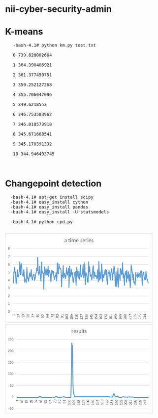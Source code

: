 

# nii-cyber-security-admin

# K-means 
  <pre>
   -bash-4.1# python km.py test.txt <br>
   0 739.828002664 <br>
   1 364.390406921 <br>
   2 361.377450751 <br>
   3 359.252127268 <br>
   4 355.706047096 <br>
   5 349.6218553 <br>
   6 346.753583962 <br>
   7 346.018573918 <br>
   8 345.671668541 <br>
   9 345.170391332 <br> 
   10 344.946493745 <br>
  </pre>


# Changepoint detection

  <pre>
  -bash-4.1# apt-get install scipy
  -bash-4.1# easy_install cython
  -bash-4.1# easy_install pandas
  -bash-4.1# easy_install -U statsmodels

  -bash-4.1# python cpd.py
  </pre>
  
  <img src="changepoint-detection-1.png">
  <img src="changepoint-detection-2.png">
